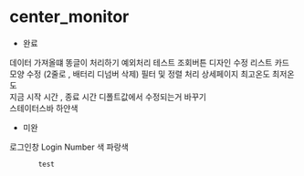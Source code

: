 # center_monitor
- 완료

 데이터 가져올떄 똥글이 처리하기
 예외처리 테스트
 조회버튼 디자인 수정
 리스트 카드 모양 수정 (2줄로 , 배터리 디넘버 삭제) 
 필터 및 정렬 처리
 상세페이지 최고온도 최저온도  
 지금 시작 시간 , 종료 시간 디폴트값에서 수정되는거 바꾸기  
 스테이터스바 하얀색  
 
- 미완

 로그인창 Login Number 색 파랑색
 
           test  